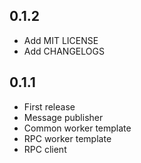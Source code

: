 
## 0.1.2

* Add MIT LICENSE
* Add CHANGELOGS

## 0.1.1

* First release
* Message publisher
* Common worker template
* RPC worker template
* RPC client
